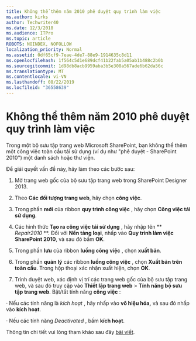 ```yaml
---
title: Không thể thêm năm 2010 phê duyệt quy trình làm việc
ms.author: kirks
author: Techwriter40
ms.date: 12/3/2018
ms.audience: ITPro
ms.topic: article
ROBOTS: NOINDEX, NOFOLLOW
localization_priority: Normal
ms.assetid: 0df65cf9-7eae-4de7-88e9-1914635c8d11
ms.openlocfilehash: 1f564c5d1e689dcf41b22fab5a05ab1b488c2b0b
ms.sourcegitcommit: 1d98db8acb9959aba3b5e308a567ade6b62da56c
ms.translationtype: MT
ms.contentlocale: vi-VN
ms.lasthandoff: 08/22/2019
ms.locfileid: "36558639"
---
```

# <a name="unable-to-add-2010-approval-workflow"></a>Không thể thêm năm 2010 phê duyệt quy trình làm việc

Trong một bộ sưu tập trang web Microsoft SharePoint, bạn không thể thêm một công việc toàn cầu tái sử dụng (ví dụ như "phê duyệt - SharePoint 2010") một danh sách hoặc thư viện.
  
Để giải quyết vấn đề này, hãy làm theo các bước sau: 
  
1. Mở trang web gốc của bộ sưu tập trang web trong SharePoint Designer 2013.
  
2. Theo **Các đối tượng trang web**, hãy chọn **công việc**. 
  
3. Trong phần **mới** của ribbon **quy trình công việc** , hãy chọn **Công việc tái sử dụng**. 
  
4. Các hình thức **Tạo ra công việc tái sử dụng** , hãy nhập tên ** *Repair2010* **. Đối với **Nền tảng loại**, nhấp vào **Quy trình làm việc SharePoint 2010**, và sau đó bấm **OK**. 
  
1. Trong phần **lưu** của ribbon **luồng công việc** , chọn **xuất bản**. 
  
2. Trong phần **quản lý** các ribbon **luồng công việc** , chọn **Xuất bản trên toàn cầu**. Trong hộp thoại xác nhận xuất hiện, chọn **OK**. 
  
3. Trình duyệt web, xác định vị trí các trang web gốc của bộ sưu tập trang web, và sau đó truy cập vào **Thiết lập trang web** \> **Tính năng bộ sưu tập trang web**. Bật/tắt tính năng **công việc** : 
  
· Nếu các tính năng là *kích hoạt* , hãy nhấp vào **vô hiệu hóa,** và sau đó nhấp vào **kích hoạt**. 
  
· Nếu các tính năng *Deactivated* , bấm **kích hoạt**. 
  
Thông tin chi tiết vui lòng tham khảo sau đây [bài viết](https://go.microsoft.com/fwlink/?linkid=2047770&amp;clcid=0x409).
  

